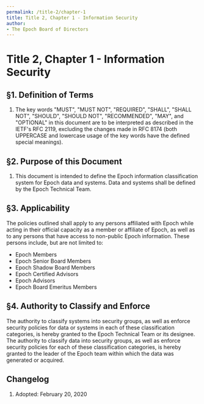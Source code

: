 ```yaml
---
permalink: /title-2/chapter-1
title: Title 2, Chapter 1 - Information Security
author:
- The Epoch Board of Directors
---
```

# Title 2, Chapter 1 - Information Security

## §1. Definition of Terms

1.  The key words "MUST", "MUST NOT", "REQUIRED", "SHALL", "SHALL NOT",
    "SHOULD", "SHOULD NOT", "RECOMMENDED", "MAY", and "OPTIONAL" in this
    document are to be interpreted as described in the IETF's RFC 2119,
    excluding the changes made in RFC 8174 (both UPPERCASE and lowercase
    usage of the key words have the defined special meanings).

## §2. Purpose of this Document

1.  This document is intended to define the Epoch information
    classification system for Epoch data and systems. Data and systems shall be defined by the Epoch Technical Team.

## §3. Applicability

The policies outlined shall apply to any persons affiliated
with Epoch while acting in their official capacity as a member or affiliate of Epoch, 
as well as to any persons that have access to non-public Epoch information. 
These persons include, but are not limited to:

-   Epoch Members
-   Epoch Senior Board Members
-   Epoch Shadow Board Members
-   Epoch Certified Advisors
-   Epoch Advisors
-   Epoch Board Emeritus Members

## §4. Authority to Classify and Enforce
The authority to classify systems into security groups, as well as enforce security policies for data or systems in each of these classification categories, is hereby granted to the Epoch Technical Team or its designee. The authority to classify data into security groups, as well as enforce security policies for each of these classification categories, is hereby granted to the leader of the Epoch team within which the data was generated or acquired.


## Changelog

1.  Adopted: February 20, 2020
